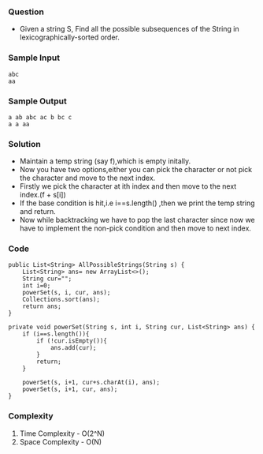 ### Question
- Given a string S, Find all the possible subsequences of the String in lexicographically-sorted order.

### Sample Input
    abc
    aa

### Sample Output
    a ab abc ac b bc c
    a a aa

### Solution
- Maintain a temp string (say f),which is empty initally. 
- Now you have two options,either you can pick the character or not pick the character and move to the next index. 
- Firstly we pick the character at ith index and then move to the next index.(f + s[i])
- If the base condition is hit,i.e i==s.length() ,then we print the temp string and return. 
- Now while backtracking we have to pop the last character since now we have to implement the non-pick condition and then move to next index.

### Code
    public List<String> AllPossibleStrings(String s) {
        List<String> ans= new ArrayList<>();
        String cur="";
        int i=0;
        powerSet(s, i, cur, ans);
        Collections.sort(ans);
        return ans;
    }

    private void powerSet(String s, int i, String cur, List<String> ans) {
        if (i==s.length()){
            if (!cur.isEmpty()){
                ans.add(cur);
            }
            return;
        }

        powerSet(s, i+1, cur+s.charAt(i), ans);
        powerSet(s, i+1, cur, ans);
    }

### Complexity
1. Time Complexity - O(2^N)
2. Space Complexity - O(N)